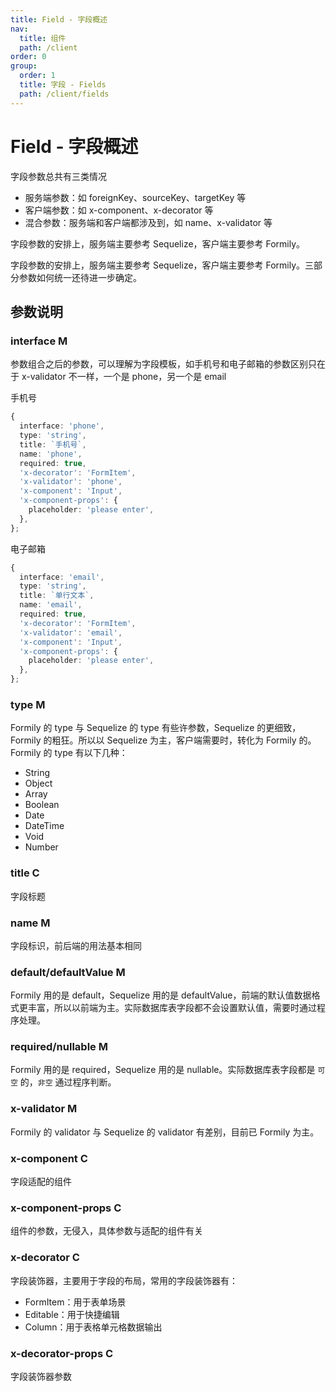 ```yaml
---
title: Field - 字段概述
nav:
  title: 组件
  path: /client
order: 0
group:
  order: 1
  title: 字段 - Fields
  path: /client/fields
---
```


# Field - 字段概述

字段参数总共有三类情况

- 服务端参数：如 foreignKey、sourceKey、targetKey 等
- 客户端参数：如 x-component、x-decorator 等
- 混合参数：服务端和客户端都涉及到，如 name、x-validator 等

字段参数的安排上，服务端主要参考 Sequelize，客户端主要参考 Formily。

<Alert title="注意" type="warning">
字段参数的安排上，服务端主要参考 Sequelize，客户端主要参考 Formily。三部分参数如何统一还待进一步确定。
</Alert>

## 参数说明

### interface <Badge>M</Badge>

参数组合之后的参数，可以理解为字段模板，如手机号和电子邮箱的参数区别只在于 x-validator 不一样，一个是 phone，另一个是 email

手机号

```ts
{
  interface: 'phone',
  type: 'string',
  title: `手机号`,
  name: 'phone',
  required: true,
  'x-decorator': 'FormItem',
  'x-validator': 'phone',
  'x-component': 'Input',
  'x-component-props': {
    placeholder: 'please enter',
  },
};
```

电子邮箱

```ts
{
  interface: 'email',
  type: 'string',
  title: `单行文本`,
  name: 'email',
  required: true,
  'x-decorator': 'FormItem',
  'x-validator': 'email',
  'x-component': 'Input',
  'x-component-props': {
    placeholder: 'please enter',
  },
};
```

### type <Badge>M</Badge>

Formily 的 type 与 Sequelize 的 type 有些许参数，Sequelize 的更细致，Formily 的粗狂。所以以 Sequelize 为主，客户端需要时，转化为 Formily 的。Formily 的 type 有以下几种：

- String
- Object
- Array
- Boolean
- Date
- DateTime
- Void
- Number

### title <Badge>C</Badge>

字段标题

### name <Badge>M</Badge>

字段标识，前后端的用法基本相同

### default/defaultValue <Badge>M</Badge>

Formily 用的是 default，Sequelize 用的是 defaultValue，前端的默认值数据格式更丰富，所以以前端为主。实际数据库表字段都不会设置默认值，需要时通过程序处理。

### required/nullable <Badge>M</Badge>

Formily 用的是 required，Sequelize 用的是 nullable。实际数据库表字段都是 `可空` 的，`非空` 通过程序判断。

### x-validator <Badge>M</Badge>

Formily 的 validator 与 Sequelize 的 validator 有差别，目前已 Formily 为主。

### x-component <Badge>C</Badge>

字段适配的组件

### x-component-props <Badge>C</Badge>

组件的参数，无侵入，具体参数与适配的组件有关

### x-decorator <Badge>C</Badge>

字段装饰器，主要用于字段的布局，常用的字段装饰器有：

- FormItem：用于表单场景
- Editable：用于快捷编辑
- Column：用于表格单元格数据输出

### x-decorator-props <Badge>C</Badge>

字段装饰器参数